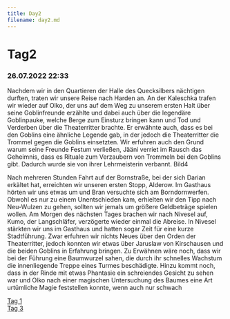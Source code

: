 ```yaml
---
title: Day2
filename: day2.md
--- 
```


# Tag2
### 26.07.2022 22:33
Nachdem wir in den Quartieren der Halle des Quecksilbers nächtigen durften, traten wir unsere Reise nach Harden an. An der Kaleschka trafen wir wieder auf Olko, der uns auf dem Weg zu unserem ersten Halt über seine Goblinfreunde erzählte und dabei auch über die legendäre Goblinpauke, welche Berge zum Einsturz bringen kann und Tod und Verderben über die Theaterritter brachte. Er erwähnte auch, dass es bei den Goblins eine ähnliche Legende gab, in der jedoch die Theaterritter die Trommel gegen die Goblins einsetzten. Wir erfuhren auch den Grund warum seine Freunde Festum verließen, Jääni verriet im Rausch das Geheimnis, dass es Rituale zum Verzaubern von Trommeln bei den Goblins gibt. Dadurch wurde sie von ihrer Lehrmeisterin verbannt.
Bild4 
 
Nach mehreren Stunden Fahrt auf der Bornstraße, bei der sich Darian erkältet hat, erreichten wir unseren ersten Stopp, Alderow. Im Gasthaus hörten wir uns etwas um und Bran versuchte sich am Borndornwerfen. Obwohl es nur zu einem Unentschieden kam, erhielten wir den Tipp nach Neu-Wulzen zu gehen, sollten wir jemals um größere Geldbeträge spielen wollen.
Am Morgen des nächsten Tages brachen wir nach Nivesel auf, Kumo, der Langschläfer, verzögerte wieder einmal die Abreise. In Nivesel stärkten wir uns im Gasthaus und hatten sogar Zeit für eine kurze Stadtführung. Zwar erfuhren wir nichts Neues über den Orden der Theaterritter, jedoch konnten wir etwas über Jaruslaw von Kirschausen und die beiden Goblins in Erfahrung bringen. Zu Erwähnen wäre noch, dass wir bei der Führung eine Baumwurzel sahen, die durch ihr schnelles Wachstum die innenliegende Treppe eines Turmes beschädigte. Hinzu kommt noch, dass in der Rinde mit etwas Phantasie ein schreiendes Gesicht zu sehen war und Olko nach einer magischen Untersuchung des Baumes eine Art urtümliche Magie feststellen konnte, wenn auch nur schwach

[Tag 1](README.md)<br>
[Tag 3](day3.md)<br>
